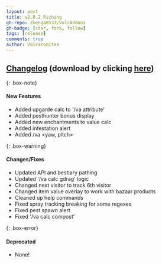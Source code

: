 ```yaml
---
layout: post
title: v2.8.2 Riching
gh-repo: zhenga8533/VolcAddons
gh-badge: [star, fork, follow]
tags: [release]
comments: true
author: Volcaronitee
---
```


## [Changelog](https://github.com/zhenga8533/VolcAddons/releases/tag/v2.8.2) (download by clicking [here](https://github.com/zhenga8533/VolcAddons/releases/download/v2.8.2/VolcAddons.zip))

{: .box-note}
#### New Features
- Added upgarde calc to '/va attribute'
- Added pesthunter bonus display
- Added new enchantments to value calc
- Added infestation alert
- Added /va <yaw, pitch>

{: .box-warning}
#### Changes/Fixes
- Updated API and bestiary pathing
- Updated '/va calc gdrag' logic
- Changed next visitor to track 6th visitor
- Changed item value overlay to work with bazaar products
- Cleaned up help commands
- Fixed spray tracking breaking for some regexes
- Fixed pest spawn alert
- Fixed '/va calc compost'

{: .box-error}
#### Deprecated
- None!
